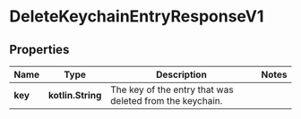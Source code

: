 
# DeleteKeychainEntryResponseV1

## Properties
Name | Type | Description | Notes
------------ | ------------- | ------------- | -------------
**key** | **kotlin.String** | The key of the entry that was deleted from the keychain. | 



